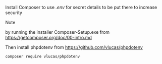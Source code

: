 Install Composer to use *.env* for secret details to be put there to increase security

> [!NOTE]
> by running the installer Composer-Setup.exe from  https://getcomposer.org/doc/00-intro.md

Then install phpdotenv from https://github.com/vlucas/phpdotenv 

```
composer require vlucas/phpdotenv
```